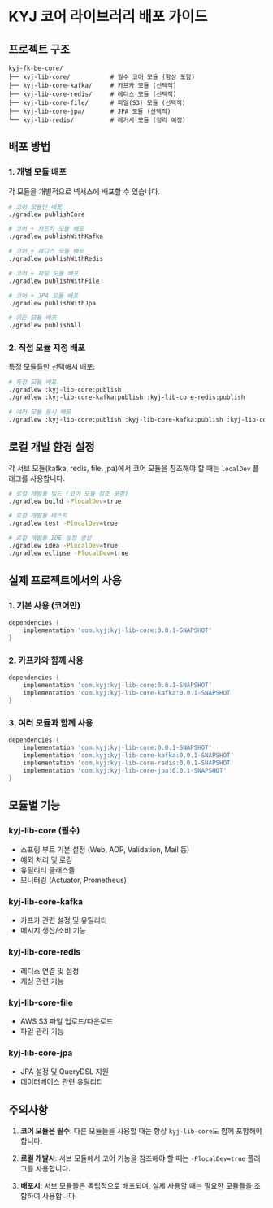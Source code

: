 # KYJ 코어 라이브러리 배포 가이드

## 프로젝트 구조

```
kyj-fk-be-core/
├── kyj-lib-core/           # 필수 코어 모듈 (항상 포함)
├── kyj-lib-core-kafka/     # 카프카 모듈 (선택적)
├── kyj-lib-core-redis/     # 레디스 모듈 (선택적)
├── kyj-lib-core-file/      # 파일(S3) 모듈 (선택적)
├── kyj-lib-core-jpa/       # JPA 모듈 (선택적)
└── kyj-lib-redis/          # 레거시 모듈 (정리 예정)
```

## 배포 방법

### 1. 개별 모듈 배포

각 모듈을 개별적으로 넥서스에 배포할 수 있습니다.

```bash
# 코어 모듈만 배포
./gradlew publishCore

# 코어 + 카프카 모듈 배포
./gradlew publishWithKafka

# 코어 + 레디스 모듈 배포
./gradlew publishWithRedis

# 코어 + 파일 모듈 배포
./gradlew publishWithFile

# 코어 + JPA 모듈 배포
./gradlew publishWithJpa

# 모든 모듈 배포
./gradlew publishAll
```

### 2. 직접 모듈 지정 배포

특정 모듈들만 선택해서 배포:

```bash
# 특정 모듈 배포
./gradlew :kyj-lib-core:publish
./gradlew :kyj-lib-core-kafka:publish :kyj-lib-core-redis:publish

# 여러 모듈 동시 배포
./gradlew :kyj-lib-core:publish :kyj-lib-core-kafka:publish :kyj-lib-core-redis:publish
```

## 로컬 개발 환경 설정

각 서브 모듈(kafka, redis, file, jpa)에서 코어 모듈을 참조해야 할 때는 `localDev` 플래그를 사용합니다.

```bash
# 로컬 개발용 빌드 (코어 모듈 참조 포함)
./gradlew build -PlocalDev=true

# 로컬 개발용 테스트
./gradlew test -PlocalDev=true

# 로컬 개발용 IDE 설정 생성
./gradlew idea -PlocalDev=true
./gradlew eclipse -PlocalDev=true
```

## 실제 프로젝트에서의 사용

### 1. 기본 사용 (코어만)

```gradle
dependencies {
    implementation 'com.kyj:kyj-lib-core:0.0.1-SNAPSHOT'
}
```

### 2. 카프카와 함께 사용

```gradle
dependencies {
    implementation 'com.kyj:kyj-lib-core:0.0.1-SNAPSHOT'
    implementation 'com.kyj:kyj-lib-core-kafka:0.0.1-SNAPSHOT'
}
```

### 3. 여러 모듈과 함께 사용

```gradle
dependencies {
    implementation 'com.kyj:kyj-lib-core:0.0.1-SNAPSHOT'
    implementation 'com.kyj:kyj-lib-core-kafka:0.0.1-SNAPSHOT'
    implementation 'com.kyj:kyj-lib-core-redis:0.0.1-SNAPSHOT'
    implementation 'com.kyj:kyj-lib-core-jpa:0.0.1-SNAPSHOT'
}
```

## 모듈별 기능

### kyj-lib-core (필수)
- 스프링 부트 기본 설정 (Web, AOP, Validation, Mail 등)
- 예외 처리 및 로깅
- 유틸리티 클래스들
- 모니터링 (Actuator, Prometheus)

### kyj-lib-core-kafka
- 카프카 관련 설정 및 유틸리티
- 메시지 생산/소비 기능

### kyj-lib-core-redis
- 레디스 연결 및 설정
- 캐싱 관련 기능

### kyj-lib-core-file
- AWS S3 파일 업로드/다운로드
- 파일 관리 기능

### kyj-lib-core-jpa
- JPA 설정 및 QueryDSL 지원
- 데이터베이스 관련 유틸리티

## 주의사항

1. **코어 모듈은 필수**: 다른 모듈들을 사용할 때는 항상 `kyj-lib-core`도 함께 포함해야 합니다.

2. **로컬 개발시**: 서브 모듈에서 코어 기능을 참조해야 할 때는 `-PlocalDev=true` 플래그를 사용합니다.

3. **배포시**: 서브 모듈들은 독립적으로 배포되며, 실제 사용할 때는 필요한 모듈들을 조합하여 사용합니다.

